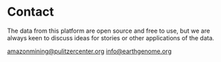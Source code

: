 # Contact

The data from this platform are open source and free to use, but we
are always keen to discuss ideas for stories or other applications of the
data.

<a class="amw-mail-link" href="mailtio:amazonmining@pulitzercenter.org">amazonmining@pulitzercenter.org</a>
<a class="amw-mail-link" href="mailtio:info@earthgenome.org">info@earthgenome.org</a>

